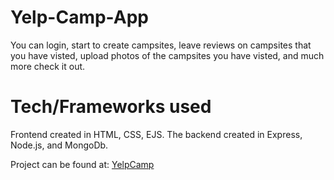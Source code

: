 Yelp-Camp-App
==========================
You can login, start to create campsites, leave reviews on campsites that you have visted, upload photos of the campsites you have visted, and much more check it out.

Tech/Frameworks used
==================
Frontend created in HTML, CSS, EJS. The backend created in Express, Node.js, and MongoDb.

Project can be found at: [YelpCamp](https://yelp-campsite-app.herokuapp.com)